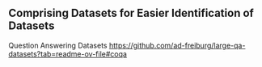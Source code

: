 ## Comprising Datasets for Easier Identification of Datasets
Question Answering Datasets
https://github.com/ad-freiburg/large-qa-datasets?tab=readme-ov-file#coqa 
